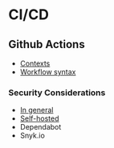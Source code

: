 # CI/CD

## Github Actions

- [Contexts](https://docs.github.com/en/actions/learn-github-actions/contexts)
- [Workflow syntax](https://docs.github.com/en/actions/using-workflows/workflow-syntax-for-github-actions)

### Security Considerations

- [In general](https://securitylab.github.com/research/github-actions-preventing-pwn-requests/)
- [Self-hosted](https://docs.github.com/en/actions/security-guides/security-hardening-for-github-actions#hardening-for-self-hosted-runners)
- Dependabot
- Snyk.io
